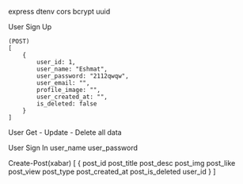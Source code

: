express
dtenv
cors
bcrypt
uuid













User Sign Up 

    (POST)
    [
        {
            user_id: 1,
            user_name: "Eshmat",
            user_password: "2112qwqw",
            user_email: "",
            profile_image: "",
            user_created_at: "",
            is_deleted: false
        }
    ]


User Get - Update - Delete
    all data


User Sign In
    user_name
    user_password

Create-Post(xabar)
    [
        {
            post_id
            post_title
            post_desc
            post_img
            post_like
            post_view
            post_type
            post_created_at
            post_is_deleted
            user_id
        }
    ]
